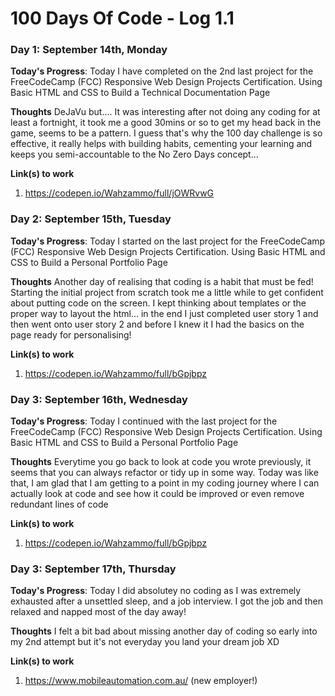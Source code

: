 # 100 Days Of Code - Log 1.1

### Day 1: September 14th, Monday

**Today's Progress**: Today I have completed on the 2nd last project for the FreeCodeCamp (FCC) Responsive Web Design Projects Certification. Using Basic HTML and CSS to Build a Technical Documentation Page   

**Thoughts**  DeJaVu but.... It was interesting after not doing any coding for at least a fortnight, it took me a good 30mins or so to get my head back in the game, seems to be a pattern. I guess that's why the 100 day challenge is so effective, it really helps with building habits, cementing your learning and keeps you semi-accountable to the No Zero Days concept...

**Link(s) to work**
1. https://codepen.io/Wahzammo/full/jOWRvwG


### Day 2: September 15th, Tuesday

**Today's Progress**: Today I started on the last project for the FreeCodeCamp (FCC) Responsive Web Design Projects Certification. Using Basic HTML and CSS to Build a Personal Portfolio Page   

**Thoughts**  Another day of realising that coding is a habit that must be fed! Starting the initial project from scratch took me a little while to get confident about putting code on the screen. I kept thinking about templates or the proper way to layout the html... in the end I just completed user story 1 and then went onto user story 2 and before I knew it I had the basics on the page ready for personalising!   

**Link(s) to work**
1. https://codepen.io/Wahzammo/full/bGpjbpz


### Day 3: September 16th, Wednesday

**Today's Progress**: Today I continued with the last project for the FreeCodeCamp (FCC) Responsive Web Design Projects Certification. Using Basic HTML and CSS to Build a Personal Portfolio Page   

**Thoughts**  Everytime you go back to look at code you wrote previously, it seems that you can always refactor or tidy up in some way. Today was like that, I am glad that I am getting to a point in my coding journey where I can actually look at code and see how it could be improved or even remove redundant lines of code     

**Link(s) to work**
1. https://codepen.io/Wahzammo/full/bGpjbpz


### Day 3: September 17th, Thursday

**Today's Progress**: Today I did absolutey no coding as I was extremely exhausted after a unsettled sleep, and a job interview. I got the job and then relaxed and napped most of the day away!    

**Thoughts**  I felt a bit bad about missing another day of coding so early into my 2nd attempt but it's not everyday you land your dream job XD   

**Link(s) to work**
1. https://www.mobileautomation.com.au/ (new employer!)